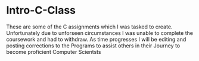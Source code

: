 # Intro-C-Class
These are some of the C assignments which I was tasked to create. Unfortunately due to unforseen circumstances I was unable to complete the coursework and had to withdraw. As time progresses I will be editing and posting corrections to the Programs to assist others in their Journey to become proficient Computer Scientsts
